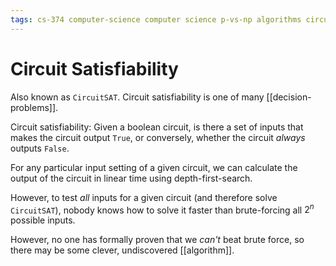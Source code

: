 ```yaml
---
tags: cs-374 computer-science computer science p-vs-np algorithms circuit-satisfiability np-complete decision-problems theory
---
```


# Circuit Satisfiability

Also known as `CircuitSAT`. Circuit satisfiability is one of many [[decision-problems]].

Circuit satisfiability: Given a boolean circuit, is there a set of inputs that makes the circuit output `True`, or conversely, whether the circuit _always_ outputs `False`.

For any particular input setting of a given circuit, we can calculate the output of the circuit in linear time using depth-first-search.

However, to test _all_ inputs for a given circuit (and therefore solve `CircuitSAT`), nobody knows how to solve it faster than brute-forcing all $2^n$ possible inputs.

However, no one has formally proven that we _can't_ beat brute force, so there may be some clever, undiscovered [[algorithm]].
